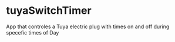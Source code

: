 # tuyaSwitchTimer
App that controles a Tuya electric plug with times on and off during specefic times of Day
